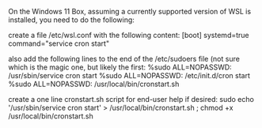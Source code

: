 On the Windows 11 Box, assuming a currently supported version of WSL is installed, you need to do the following:

create a file /etc/wsl.conf with the following content:
[boot]
systemd=true
command="service cron start"

also add the following lines to the end of the /etc/sudoers file (not sure which is the magic one, but likely the first:
%sudo ALL=NOPASSWD: /usr/sbin/service cron start
%sudo ALL=NOPASSWD: /etc/init.d/cron start
%sudo ALL=NOPASSWD: /usr/local/bin/cronstart.sh

create a one line cronstart.sh script for end-user help if desired:
sudo echo '/usr/sbin/service cron start' > /usr/local/bin/cronstart.sh ; chmod +x /usr/local/bin/cronstart.sh
